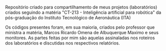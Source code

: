 Repositório criado para compartilhamento de meus projetos (laboratórios) criados seguindo a matéria "CT-213 - Inteligência artificial para robótica" da pós-graduação do Instituto Tecnológico de Aeronáutica (ITA)

Os códigos presentes foram, em sua maioria, criados pelo professor que ministra a matéria, Marcos Ricardo Omena de Albuquerque Maximo e seus monitores. As partes feitas por mim são aquelas assinaladas nos roteiros dos laboratórios e discutidas nos respectivos relatórios.
